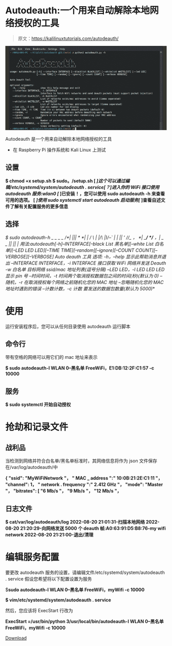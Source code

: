 # Autodeauth:一个用来自动解除本地网络授权的工具

> 原文：<https://kalilinuxtutorials.com/autodeauth/>

[![](img//625c1b297daeb6d659f5c3f5d58078d0.png)](https://blogger.googleusercontent.com/img/b/R29vZ2xl/AVvXsEihMTFsYr3_C3bgiDzhUpRclRzX_NgeuirZnolsm4lsltF7qjKxkgY66oBn4fswtBYoT6vCHBnrB0aj72zTpCLwTtiVrKoN4qkzjqqLmvdFnklTGGDpxABbtDM0JKTWQf9znPUsoKBb8fd0ZcHV9lmbPqEpZdSnciB518kUilyZ4jO2YX9KyuTzyv-N/s728/autodeauth-a-tool-built-to-automatically-deauth-local-networks-840x440%20(1).png)

Autodeauth 是一个用来自动解除本地网络授权的工具

*   在 Raspberry Pi 操作系统和 Kali Linux 上测试

## 设置

**$ chmod +x setup.sh
$ sudo。/setup.sh
[ *]这个可以通过编辑/etc/systemd/system/autodeauth . service[？]进入你的 WiFi 接口使用 autodeauth 服务:wlan0 [* ]已安装！，您可以使用 sudo autodeauth -h 来查看可用的选项。
[ *]使用 sudo systemctl start autodeauth 启动服务[* ]查看自述文件了解有关配置服务的更多信息**

## 选择

**$ sudo autodeauth-h _ _ _ _ _/*\**| |*|*| \*_ _*| |
/_ \ | |*/*\ |)/–*` | | |*| ' \/*/_ _， *|_* ___/ */__* ，| _ _ |*| |*| |
用法:autodeauth[-h]–INTERFACE[–black List 黑名单][–white List 白名单][–LED LED LED][–TIME TIME][–random][–ignore][–COUNT COUNT][–VERBOSE][–VERBOSE]
Auto deauth 工具
选项:
-h，–help 显示此帮助消息并退出
–INTERFACE INTERFACE，-i INTERFACE
接口获取 WiFi 网络并发送 Deauth -w 白名单
目标网络 ssid/mac 地址列表(逗号分隔)
–LED LED，-l LED LED LED 显示 pin 号
–时间时间，-t 时间两个取消授权数据包之间的时间(秒)(默认为 0)
–随机，-r 在取消授权每个网络之前随机化您的 MAC 地址
–忽略随机化您的 MAC 地址时遇到的错误
–计数计数，-c 计数
要发送的数据包数量(默认为 5000)** 

# 使用

运行安装程序后，您可以从任何目录使用 autodeauth 运行脚本

## 命令行

带有空格的网络可以用它们的 mac 地址来表示

**$ sudo autodeauth-I WLAN 0–黑名单 FreeWiFi，E1:DB:12:2F:C1:57 -c 10000**

## 服务

**$ sudo systemctl 开始自动授权**

# 抢劫和记录文件

## 战利品

当检测到网络并符合白名单/黑名单标准时，其网络信息将作为 json 文件保存在/var/log/autodeauth/中

**{
"ssid": "MyWiFiNetwork "，
" MAC _ address ":" 10:0B:21:2E:C1:11 "，
"channel": 1，
" network . frequency ":" 2.412 GHz "，
"mode": "Master "，
"bitrates": [
"6 Mb/s "，
"9 Mb/s "，
"12 Mb/s "，**

## 日志文件

**$ cat/var/log/autodeauth/log
2022-08-20 21:01:31-扫描本地网络
2022-08-20 21:20:29-向网络发送 5000 个 deauth 帧:A0:63:91:D5:B8:76-my wifi network
2022-08-20 21:21:00-退出/清理**

# 编辑服务配置

要更改 autodeauth 服务的设置，请编辑文件/etc/systemd/system/autodeauth . service
假设您希望将以下配置设置为服务

$**sudo autodeauth-I WLAN 0–黑名单 FreeWiFi，myWifi -c 10000**

**$ vim/etc/systemd/system/autodeauth . service**

然后，您应该将 ExecStart 行改为

**ExecStart =/usr/bin/python 3/usr/local/bin/autodeauth-I WLAN 0–黑名单 FreeWiFi，myWifi -c 10000**

[Download](https://github.com/Drew-Alleman/autodeauth)